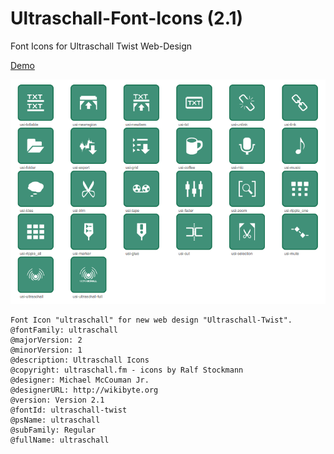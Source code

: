 # Ultraschall-Font-Icons (2.1)
Font Icons for Ultraschall Twist Web-Design

[Demo](http://us-fonticon.wikibyte.org/)

<img src="https://raw.githubusercontent.com/Ultraschall/US-Font-Icons/master/screen3.png">

    Font Icon "ultraschall" for new web design "Ultraschall-Twist".
    @fontFamily: ultraschall
  	@majorVersion: 2
  	@minorVersion: 1
  	@description: Ultraschall Icons
  	@copyright: ultraschall.fm - icons by Ralf Stockmann
  	@designer: Michael McCouman Jr.
  	@designerURL: http://wikibyte.org
  	@version: Version 2.1
  	@fontId: ultraschall-twist
  	@psName: ultraschall
  	@subFamily: Regular
  	@fullName: ultraschall
